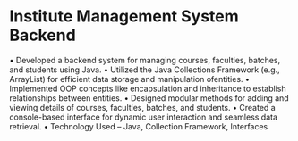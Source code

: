 # Institute Management System Backend

• Developed a backend system for managing courses, faculties, batches, and students using Java.
• Utilized the Java Collections Framework (e.g., ArrayList) for efficient data storage and manipulation ofentities.
• Implemented OOP concepts like encapsulation and inheritance to establish relationships between entities.
• Designed modular methods for adding and viewing details of courses, faculties, batches, and students.
• Created a console-based interface for dynamic user interaction and seamless data retrieval.
• Technology Used – Java, Collection Framework, Interfaces
